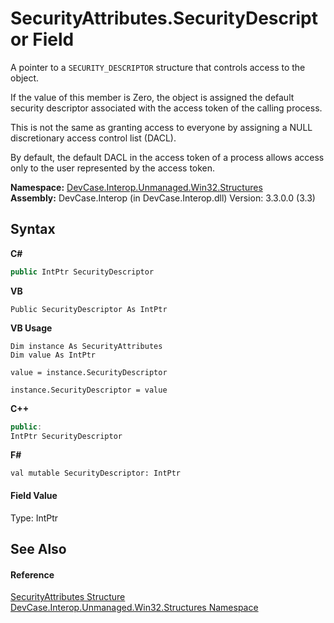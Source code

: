 # SecurityAttributes.SecurityDescriptor Field
 

A pointer to a `SECURITY_DESCRIPTOR` structure that controls access to the object. 

 If the value of this member is Zero, the object is assigned the default security descriptor associated with the access token of the calling process. 

 This is not the same as granting access to everyone by assigning a NULL discretionary access control list (DACL). 

 By default, the default DACL in the access token of a process allows access only to the user represented by the access token.

**Namespace:**&nbsp;<a href="N_DevCase_Interop_Unmanaged_Win32_Structures">DevCase.Interop.Unmanaged.Win32.Structures</a><br />**Assembly:**&nbsp;DevCase.Interop (in DevCase.Interop.dll) Version: 3.3.0.0 (3.3)

## Syntax

**C#**<br />
``` C#
public IntPtr SecurityDescriptor
```

**VB**<br />
``` VB
Public SecurityDescriptor As IntPtr
```

**VB Usage**<br />
``` VB Usage
Dim instance As SecurityAttributes
Dim value As IntPtr

value = instance.SecurityDescriptor

instance.SecurityDescriptor = value
```

**C++**<br />
``` C++
public:
IntPtr SecurityDescriptor
```

**F#**<br />
``` F#
val mutable SecurityDescriptor: IntPtr
```


#### Field Value
Type: IntPtr

## See Also


#### Reference
<a href="T_DevCase_Interop_Unmanaged_Win32_Structures_SecurityAttributes">SecurityAttributes Structure</a><br /><a href="N_DevCase_Interop_Unmanaged_Win32_Structures">DevCase.Interop.Unmanaged.Win32.Structures Namespace</a><br />